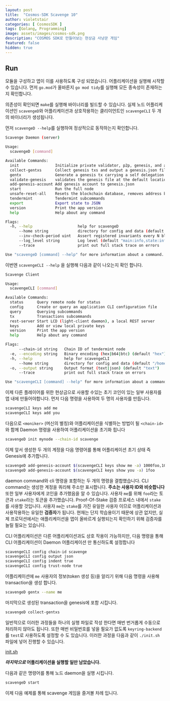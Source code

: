 ```yaml
---
layout: post
title:  "Cosmos-SDK Scavenge 10"
author: violetstair
categories: [ CosmosSDK ]
tags: [Golang, Programming]
image: assets/images/cosmos-sdk.png
description: "COSMOS SDK로 만들어보는 현상금 사냥꾼 게임"
featured: false
hidden: true
---
```


## Run

모듈을 구성하고 앱이 이를 사용하도록 구성 되었습니다. 어플리케이션을 실행해 시작할 수 있습니다.
먼저 `go.mod`가 올바른지 `go mod tidy`를 실행해 모든 종속성이 존재하는지 확인합니다.

의존성이 확인되면 `make`를 실행해 바이너리를 빌드할 수 있습니다.
실제 노드 어플리케이션인 `scavengeD`와 어플리케이션과 상호작용하는 클리이언트인 `scavengeCLI` 두 개의 바이너리가 생성됩니다.

먼저 `scavengeD --help`를 실행하여 정상적으로 동작하는지 확인합니다.

```bash
Scavenge Daemon (server)

Usage:
  scavengeD [command]

Available Commands:
  init                Initialize private validator, p2p, genesis, and application configuration files
  collect-gentxs      Collect genesis txs and output a genesis.json file
  gentx               Generate a genesis tx carrying a self delegation
  validate-genesis    validates the genesis file at the default location or at the location passed as an arg
  add-genesis-account Add genesis account to genesis.json
  start               Run the full node
  unsafe-reset-all    Resets the blockchain database, removes address book files, and resets priv_validator.json to the genesis state
  tendermint          Tendermint subcommands
  export              Export state to JSON
  version             Print the app version
  help                Help about any command

Flags:
  -h, --help                    help for scavengeD
      --home string             directory for config and data (default "/home/billy/.scavengeD")
      --inv-check-period uint   Assert registered invariants every N blocks
      --log_level string        Log level (default "main:info,state:info,*:error")
      --trace                   print out full stack trace on errors

Use "scavengeD [command] --help" for more information about a command.
```

이번엔 `scavengeCLI --help` 을 실행해 다음과 같이 나오는지 확인 합니다.

```bash
Scavenge Client

Usage:
  scavengeCLI [command]

Available Commands:
  status      Query remote node for status
  config      Create or query an application CLI configuration file
  query       Querying subcommands
  tx          Transactions subcommands
  rest-server Start LCD (light-client daemon), a local REST server
  keys        Add or view local private keys
  version     Print the app version
  help        Help about any command

Flags:
      --chain-id string   Chain ID of tendermint node
  -e, --encoding string   Binary encoding (hex|b64|btc) (default "hex")
  -h, --help              help for scavengeCLI
      --home string       directory for config and data (default "/home/billy/.scavengeCLI")
  -o, --output string     Output format (text|json) (default "text")
      --trace             print out full stack trace on errors

Use "scavengeCLI [command] --help" for more information about a command.
```

이제 다른 플레이어를 위한 현상금으로 사용할 수있는 초기 코인이 있는 일부 사용자를 앱 내에 만들어야합니다.
먼저 다음 명령을 사용하여 두 명의 사용자를 만듭니다.

```bash
scavengeCLI keys add me
scavengeCLI keys add you
```

다음으로 `<moniker>` (머신의 별칭)와 어플리케이션을 식별하는 방법이 될 `<chain-id>`와 함께 Daemon 명령을 사용하여 어플리케이션을 초기화 힙니다

```bash
scavengeD init mynode --chain-id scavenge
```

이제 앞서 생성한 두 개의 계정을 다음 명령어를 통해 어플리케이션 초기 상태 즉 Genesis에 추가합니다.

```bash
scavengeD add-genesis-account $(scavengeCLI keys show me -a) 1000foo,100000000stake
scavengeD add-genesis-account $(scavengeCLI keys show you -a) 1foo
```

daemon command와 cli 명령을 포함하는 두 개의 명령을 결합했습니다. CLI command는 생성한 계정을 쿼리해 주소만 표시합니다.
**주소는 사용자 ID와 비슷합니다**
또한 일부 사용자에게 코인을 추가했음을 알 수 있습니다.
사용자 `me`를 위해 `foo`라는 토큰과 `stake`라는 토큰을 추가했습니다. Proof-Of-Stake 검증 프로세스 내에서 `stake`를 사용할 것입니다. 사용자 `me`는 `stake`를 가진 유일한 사용자 이므로 어플리케이션과 사용작용하는 유일한 **검증자**가 됩니다.
현재는 단지 학습용이기 때문에 상관 없지만, 실제 프로덕션에서는 애플리케이션을 앱이 올바르게 실행되는지 확인하기 위해 검증자를 늘릴 필요는 있습니다.

CLI 어플리케이션은 다른 어플리케이션과도 상호 작용이 가능하지만, 다음 명령을 통해 CLI 어플리케이션이 Daemon 어플리케이션 만 통신하도록 설정합니다

```bash
scavengeCLI config chain-id scavenge
scavengeCLI config output json
scavengeCLI config indent true
scavengeCLI config trust-node true
```

어플리케이션에 `me` 사용자의 정보(token 생성 등)을 알리기 위해 다음 명령을 사용해 transaction을 생성 합니다.

```bash
scavengeD gentx --name me
```

마지막으로 생성된 transaction을 genesis에 포함 시킵니다.

```bash
scavengeD collect-gentxs
```

일반적으로 이러한 과정들을 하나의 실행 파일로 작성 한다면 매번 번거롭게 수동으로 처리하지 않아도 됩니다.
또한 매번 비밀번호를 넣을 필요가 없도록 `keyring-backend`를 `test`로 사용하도록 설정할 수 도 있습니다.
이러한 과정을 다음과 같이 `./init.sh` 파일에 넣어 진행할 수 있습니다.

[init.sh](https://github.com/cosmos/sdk-tutorials/tree/master/scavenge/init.sh)

**_마지막으로_ 어플리케이션을 실행할 일만 남았습니다.**

다음과 같은 명령어를 통해 노드 daemon을 실행 시킵니다.

```bash
scavengeD start
```

이제 다음 예제를 통해 scavenge 게임을 즐겨볼 차례 입니다.
